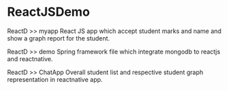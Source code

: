 # ReactJSDemo

ReactD >> myapp
      React JS app which accept student marks and name and show a graph report for the student.
      
      
ReactD >> demo
      Spring framework file which integrate mongodb to reactjs and reactnative.
      
  
ReactD >> ChatApp 
      Overall student list and respective student graph representation in reactnative app.
